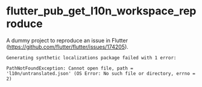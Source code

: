 # flutter_pub_get_l10n_workspace_reproduce

A dummy project to reproduce an issue in Flutter (https://github.com/flutter/flutter/issues/174205).

```
Generating synthetic localizations package failed with 1 error:

PathNotFoundException: Cannot open file, path = 'l10n/untranslated.json' (OS Error: No such file or directory, errno = 2)
```
